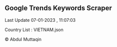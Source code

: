 

## Google Trends Keywords Scraper 
 
Last Update 07-01-2023 , 11:07:03

Country List :
VIETNAM.json



© Abdul Muttaqin 
